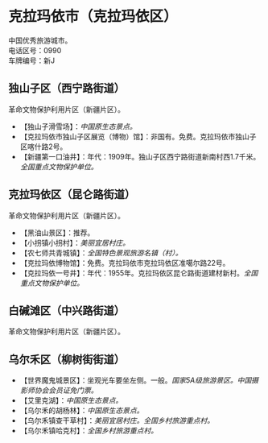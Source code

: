 # 克拉玛依市（克拉玛依区）  
中国优秀旅游城市。  
电话区号：0990  
车牌编号：新J  

## 独山子区（西宁路街道）  
革命文物保护利用片区（新疆片区）。  
* 【独山子滑雪场】：*中国原生态景点。*  
* 【克拉玛依市独山子区展览（博物）馆】：非国有。免费。克拉玛依市独山子区喀什路2号。  
* 【新疆第一口油井】：年代：1909年。独山子区西宁路街道新南村西1.7千米。*全国重点文物保护单位。*  
## 克拉玛依区（昆仑路街道）  
革命文物保护利用片区（新疆片区）。  
* 【黑油山景区】：推荐。  
* 【小拐镇小拐村】：*美丽宜居村庄。*  
* 【农七师共青城镇】：*全国特色景观旅游名镇（村）。*  
* 【克拉玛依博物馆】：免费。克拉玛依市克拉玛依区准噶尔路22号。  
* 【克拉玛依一号井】：年代：1955年。克拉玛依区昆仑路街道建材新村。*全国重点文物保护单位。*  
## 白碱滩区（中兴路街道）  
革命文物保护利用片区（新疆片区）。  

## 乌尔禾区（柳树街街道）  
* 【世界魔鬼城景区】：坐观光车要坐左侧。一般。*国家5A级旅游景区。中国摄影师协会会员证免门票。*  
* 【艾里克湖】：*中国原生态景点。*  
* 【乌尔禾的胡杨林】：*中国原生态景点。*  
* 【乌尔禾镇查干草村】：*美丽宜居村庄。全国乡村旅游重点村。*  
* 【乌尔禾镇哈克村】：*全国乡村旅游重点村。*  
